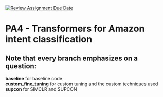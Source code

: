 [![Review Assignment Due Date](https://classroom.github.com/assets/deadline-readme-button-24ddc0f5d75046c5622901739e7c5dd533143b0c8e959d652212380cedb1ea36.svg)](https://classroom.github.com/a/AL4k43eR)
# PA4 - Transformers for Amazon intent classification

## Note that every branch emphasizes on a question:  
**baseline** for baseline code  
**custom_fine_tuning** for custom tuning and the custom techniques used  
**supcon** for SIMCLR and SUPCON
